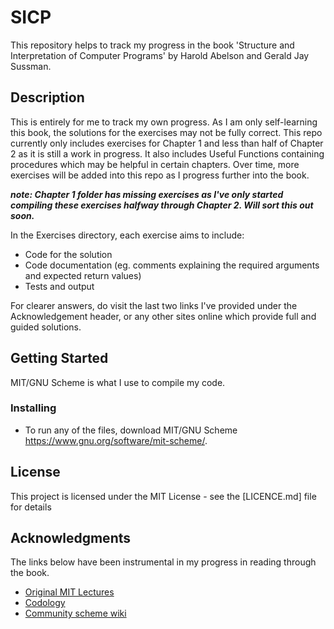 # SICP

This repository helps to track my progress in the book 'Structure and Interpretation of Computer Programs' by Harold Abelson and Gerald Jay Sussman.

## Description

This is entirely for me to track my own progress. As I am only self-learning this book, the solutions for the exercises may not be fully correct. This repo currently only includes exercises for Chapter 1 and less than half of Chapter 2 as it is still a work in progress. It also includes Useful Functions containing procedures which may be helpful in certain chapters. Over time, more exercises will be added into this repo as I progress further into the book. 

_**note: Chapter 1 folder has missing exercises as I've only started compiling these exercises halfway through Chapter 2. Will sort this out soon.**_

In the Exercises directory, each exercise aims to include:
* Code for the solution
* Code documentation (eg. comments explaining the required arguments and expected return values)
* Tests and output

For clearer answers, do visit the last two links I've provided under the Acknowledgement header, or any other sites online which provide full and guided solutions.

## Getting Started

MIT/GNU Scheme is what I use to compile my code.

### Installing

* To run any of the files, download MIT/GNU Scheme https://www.gnu.org/software/mit-scheme/.


## License

This project is licensed under the MIT License - see the [LICENCE.md] file for details

## Acknowledgments

The links below have been instrumental in my progress in reading through the book.

* [Original MIT Lectures](https://ocw.mit.edu/courses/electrical-engineering-and-computer-science/6-001-structure-and-interpretation-of-computer-programs-spring-2005/video-lectures/)
* [Codology](https://codology.net/)
* [Community scheme wiki](http://community.schemewiki.org/?SICP-Solutions)
